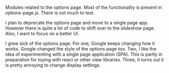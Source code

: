 
Modules related to the options page. Most of the functionality is present in options-page.js. There is not much to test.

I plan to deprecate the options page and move to a single page app. However there is quite a lot of code to shift over to the slideshow page. Also, I want to focus on a better UI.

I grew sick of the options page. For one, Google keeps changing how it works. Google changed the style of the options page too. Two, I like the idea of experimenting with a single page application (SPA). This is partly in preparation for toying with react or other view libraries. Three, it turns out it is pretty annoying to change display settings.
